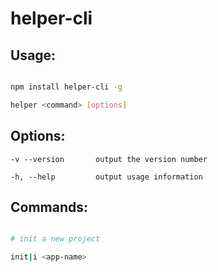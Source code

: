 # helper-cli

## Usage:

``` bash

npm install helper-cli -g

helper <command> [options]

```


## Options:

	-v --version       output the version number

	-h, --help         output usage information


## Commands:

``` bash

# init a new project

init|i <app-name>

```
